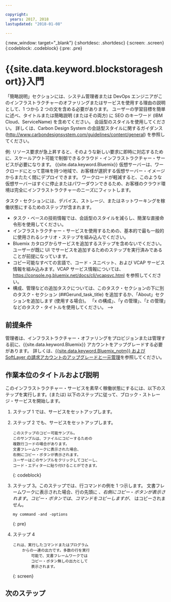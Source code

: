 ```yaml
---

copyright:
  years: 2017, 2018
lastupdated: "2018-01-08"

---
```


{:new_window: target="_blank"}
{:shortdesc: .shortdesc}
{:screen: .screen}
{:codeblock: .codeblock}
{:pre: .pre}


# {{site.data.keyword.blockstorageshort}}入門

「簡略説明」セクションには、システム管理者または DevOps エンジニアがこのインフラストラクチャーのオファリングまたはサービスを使用する理由の説明として、1 つから 2 つの文を含める必要があります。
ユーザーの学習目標を簡単に述べ、タイトルまたは簡略説明 (またはその両方) に SEO のキーワード (IBM Cloud、ServiceName) を含めてください。 会話型のスタイルを使用してください。 詳しくは、Carbon Design System の会話型スタイルに関するガイダンス (http://www.carbondesignsystem.com/guidelines/content/general) を参照してください。

例: リソース要求が急上昇すると、そのような新しい要求に即時に対応するために、スケールアウト可能で制御できるクラウド・インフラストラクチャー・サービスが必要になります。 {{site.data.keyword.Bluemix}} 仮想サーバーは、ワークロードにとって意味を持つ地域で、お客様が選択する仮想サーバー・イメージからまたたく間にデプロイできます。 ワークロードが軽減すると、このような仮想サーバーはすぐに停止またはパワーダウンできるため、お客様のクラウド環境は完全にインフラストラクチャーのニーズにフィットします。

タスク・セクションには、デバイス、ストレージ、またはネットワーキングを稼働状態にするためのステップが含まれます。
- タスク・ベースの技術情報では、会話型のスタイルを減らし、簡潔な直接命令形を使用してください。
- インフラストラクチャー・サービスを使用するための、基本的で最も一般的に使用されるシナリオ・ステップを組み込んでください。
- Bluemix カタログからサービスを追加するステップを含めないでください。ユーザーが既に UI でサービスを追加するためのステップを実行済みであることが前提になっています。
- コピー可能なすべての言語で、コード・スニペット、および VCAP サービス情報を組み込みます。VCAP サービス情報については、https://console.ng.bluemix.net/docs/cli/vcapsvc.html を参照してください。
- 構成、管理などの追加タスクについては、このタスク・セクションの下に別のタスク・セクション (##Gerund_task_title) を追加するか、「About」セクションを追加します (使用する場合)。 「x の構成」、「y の管理」、「z の管理」などのタスク・タイトルを使用してください。 -->

## 前提条件
管理者は、インフラストラクチャー・オファリングをプロビジョンまたは管理する前に、{{site.data.keyword.Bluemix}} アカウントをアップグレードする必要があります。 詳しくは、[{{site.data.keyword.Bluemix_notm}} および SoftLayer の請求アカウントのアップグレードと一元管理](../docs/admin/softlayerlink.html)を参照してください。

## 作業本位のタイトルおよび説明
このインフラストラクチャー・サービスを素早く稼働状態にするには、以下のステップを実行します。(または)
以下のステップに従って、ブロック・ストレージ・サービスを開始します。

<!-- Use ordered list markup for the step section. For code examples:
- use three backticks ahead of and after the example (```)
- For copyable code snippet, multi-line, include {: codeblock} following the last set of backticks. A copy button will display in framework in output.
- For copyable command, single line, include {: pre} following the last set of backticks. When displayed, it will show "$" at the beginning of the command example and a copy button, but the copy button will include just the command example.
- For non-copyable output snippet, include {: screen} following the last set of backticks.
 -->

1. ステップ 1 では、サービスをセットアップします。
2. ステップ 2 でも、サービスをセットアップします。

	```
	このステップのコピー可能サンプル。
	このサンプルは、ファイルにコピーするための
	複数行コードの場合があります。
	文書フレームワークに表示された場合、
	右側にコピー・ボタンが表示されます。
	ユーザーはこのサンプルをクリックしてコピーし、
	コード・エディターに貼り付けることができます。
	```
	{: codeblock}

3. ステップ 3。このステップでは、行コマンドの例を 1 つ示します。 文書フレームワークに表示された場合、行の先頭に $、右側にコピー・ボタンが表示されます。 コピー・ボタンでは、コマンドをコピーしますが、$ はコピーされません。

	```
	my command -and -options
	```
	{: pre}

4. ステップ 4
	```
	これは、実行したコマンドまたはプログラム
		からの一連の出力です。多数の行を実行
			可能で、文書フレームワークでは
			コピー・ボタン無しの出力として
			表示されます。
	```
	{: screen}

## 次のステップ

